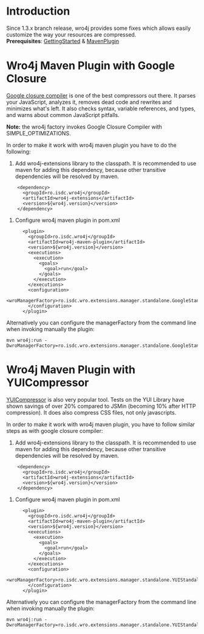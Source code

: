 # Introduction #
Since 1.3.x branch release, wro4j provides some fixes which allows easily customize the way your resources are compressed.
<br />
**Prerequisites**: [GettingStarted](GettingStarted.md) & [MavenPlugin](MavenPlugin.md)

# Wro4j Maven Plugin with Google Closure #
[Google closure compiler](http://code.google.com/closure/compiler/) is one of the best compressors out there. It parses your JavaScript, analyzes it, removes dead code and rewrites and minimizes what's left. It also checks syntax, variable references, and types, and warns about common JavaScript pitfalls.

**Note:** the wro4j factory invokes Google Closure Compiler with SIMPLE\_OPTIMIZATIONS.

In order to make it work with wro4j maven plugin you have to do the following:

  1. Add wro4j-extensions library to the classpath. It is recommended to use maven for adding this dependency, because other transitive dependencies will be resolved by maven.
```
    <dependency>
      <groupId>ro.isdc.wro4j</groupId>
      <artifactId>wro4j-extensions</artifactId>
      <version>${wro4j.version}</version>
    </dependency>
```

  1. Configure wro4j maven plugin in pom.xml
```
      <plugin>
        <groupId>ro.isdc.wro4j</groupId>
        <artifactId>wro4j-maven-plugin</artifactId>
        <version>${wro4j.version}</version>
        <executions>
          <execution>
            <goals>
              <goal>run</goal>
            </goals>
          </execution>
        </executions>
        <configuration>
          <wroManagerFactory>ro.isdc.wro.extensions.manager.standalone.GoogleStandaloneManagerFactory</wroManagerFactory>
        </configuration>
      </plugin>
```

Alternatively you can configure the managerFactory from the command line when invoking manually the plugin:
```
mvn wro4j:run -DwroManagerFactory=ro.isdc.wro.extensions.manager.standalone.GoogleStandaloneManagerFactory
```

# Wro4j Maven Plugin with YUICompressor #
[YUICompressor](http://developer.yahoo.com/yui/compressor/) is also very popular tool. Tests on the YUI Library have shown savings of over 20% compared to JSMin (becoming 10% after HTTP compression). It does also compress CSS files, not only javascripts.

In order to make it work with wro4j maven plugin, you have to follow similar steps as with google closure compiler:

  1. Add wro4j-extensions library to the classpath. It is recommended to use maven for adding this dependency, because other transitive dependencies will be resolved by maven.
```
    <dependency>
      <groupId>ro.isdc.wro4j</groupId>
      <artifactId>wro4j-extensions</artifactId>
      <version>${wro4j.version}</version>
    </dependency>
```
  1. Configure wro4j maven plugin in pom.xml
```
      <plugin>
        <groupId>ro.isdc.wro4j</groupId>
        <artifactId>wro4j-maven-plugin</artifactId>
        <version>${wro4j.version}</version>
        <executions>
          <execution>
            <goals>
              <goal>run</goal>
            </goals>
          </execution>
        </executions>
        <configuration>
          <wroManagerFactory>ro.isdc.wro.extensions.manager.standalone.YUIStandaloneManagerFactory</wroManagerFactory>
        </configuration>
      </plugin>
```

Alternatively you can configure the managerFactory from the command line when invoking manually the plugin:
```
mvn wro4j:run -DwroManagerFactory=ro.isdc.wro.extensions.manager.standalone.YUIStandaloneManagerFactory
```